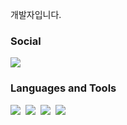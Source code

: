 
개발자입니다.


### Social
<p>
  <a href="https://soojae.tistory.com/" target="_blank">
   <img src="https://img.shields.io/badge/Blog-E8E8E8?style=flat-square&logo=Buefy&logoColor=black"/>
  </a>
</p>

### Languages and Tools

<p> 
  <img src="https://img.shields.io/badge/React-20232a?style=flat-square&logo=React&logoColor=61dafb"/>&nbsp;
  <img src="https://img.shields.io/badge/Angular-DD0031?style=flat-square&logo=Angular&logoColor=whitehite"/>&nbsp;
  <img src="https://img.shields.io/badge/NestJS-E0234E?style=flat-square&logo=nestJS&logoColor=white"/>&nbsp;
  <img src="https://img.shields.io/badge/ReactiveX-B7178C?style=flat-square&logo=ReactiveX&logoColor=white"/>&nbsp;
</p>

